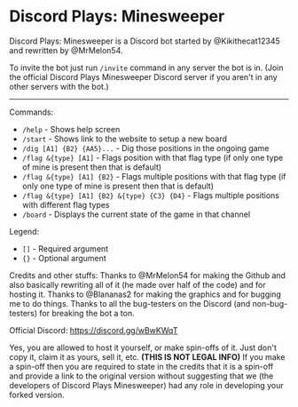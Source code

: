 # Discord Plays: Minesweeper

Discord Plays: Minesweeper is a Discord bot started by @Kikithecat12345 and rewritten by @MrMelon54.

To invite the bot just run `/invite` command in any server the bot is in. (Join the official Discord Plays Minesweeper Discord server if you aren't in any other servers with the bot.)

***

Commands:

- `/help` - Shows help screen
- `/start` - Shows link to the website to setup a new board
- `/dig [A1] {B2} {AA5}...` - Dig those positions in the ongoing game
- `/flag &{type} [A1]` - Flags position with that flag type (if only one type of mine is present then that is default)
- `/flag &{type} [A1] {B2}` - Flags multiple positions with that flag type (if only one type of mine is present then that is default)
- `/flag &{type} [A1] {B2} &{type} {C3} {D4}` - Flags multiple positions with different flag types
- `/board` - Displays the current state of the game in that channel

Legend:

- `[]` - Required argument
- `{}` - Optional argument

Credits and other stuffs:
Thanks to @MrMelon54 for making the Github and also basically rewriting all of it (he made over half of the code) and for hosting it.
Thanks to @Blananas2 for making the graphics and for bugging me to do things.
Thanks to all the bug-testers on the Discord (and non-bug-testers) for breaking the bot a ton.

Official Discord: https://discord.gg/wBwKWqT

Yes, you are allowed to host it yourself, or make spin-offs of it. Just don't copy it, claim it as yours, sell it, etc. **(THIS IS __NOT__ LEGAL INFO)**
If you make a spin-off then you are required to state in the credits that it is a spin-off and provide a link to the original version without suggesting that we (the developers of Discord Plays Minesweeper) had any role in developing your forked version.
